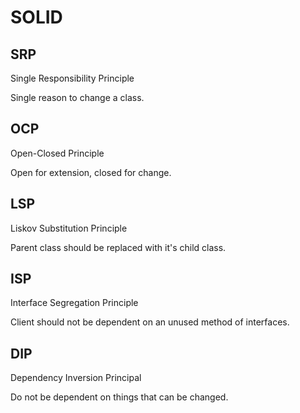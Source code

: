 # SOLID

## SRP

Single Responsibility Principle

Single reason to change a class.

## OCP

Open-Closed Principle

Open for extension, closed for change.

## LSP

Liskov Substitution Principle

Parent class should be replaced with it's child class.

## ISP

Interface Segregation Principle

Client should not be dependent on an unused method of interfaces.

## DIP

Dependency Inversion Principal

Do not be dependent on things that can be changed.
